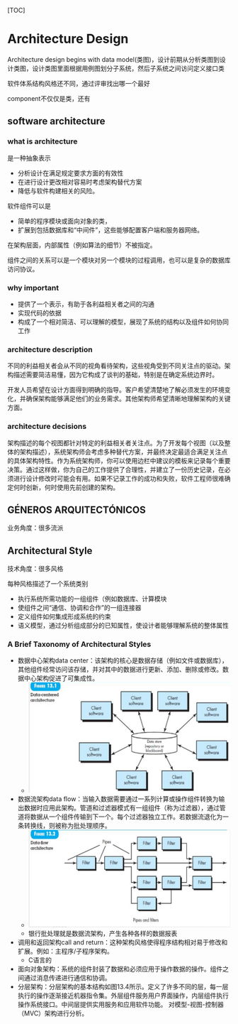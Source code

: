 [TOC]
# Architecture Design

Architecture design begins with data model(类图)，设计前期从分析类图到设计类图，设计类图里面根据用例图划分子系统，然后子系统之间访问定义接口类

软件体系结构风格还不同，通过评审找出哪一个最好

component不仅仅是类，还有

## software architecture

### what is architecture
是一种抽象表示
- 分析设计在满足规定要求方面的有效性
- 在进行设计更改相对容易时考虑架构替代方案
- 降低与软件构建相关的风险。

软件组件可以是
- 简单的程序模块或面向对象的类，
- 扩展到包括数据库和“中间件”，这些能够配置客户端和服务器网络。

在架构层面，内部属性（例如算法的细节）不被指定。

组件之间的关系可以是一个模块对另一个模块的过程调用，也可以是复杂的数据库访问协议。

### why important
- 提供了一个表示，有助于各利益相关者之间的沟通
- 实现代码的依据
- 构成了一个相对简洁、可以理解的模型，展现了系统的结构以及组件如何协同工作

### architecture description
不同的利益相关者会从不同的视角看待架构，这些视角受到不同关注点的驱动。架构描述需要简洁易懂，因为它构成了谈判的基础，特别是在确定系统边界时。

开发人员希望在设计方面得到明确的指导。客户希望清楚地了解必须发生的环境变化，并确保架构能够满足他们的业务需求。其他架构师希望清晰地理解架构的关键方面。

### architecture decisions
架构描述的每个视图都针对特定的利益相关者关注点。为了开发每个视图（以及整体的架构描述），系统架构师会考虑多种替代方案，并最终决定最适合满足关注点的具体架构特性。作为系统架构师，你可以使用边栏中建议的模板来记录每个重要决策。通过这样做，你为自己的工作提供了合理性，并建立了一份历史记录，在必须进行设计修改时可能会有用。如果不记录工作的成功和失败，软件工程师很难确定何时创新，何时使用先前创建的架构。

## GÉNEROS ARQUITECTÓNICOS

业务角度：很多流派

## Architectural Style

技术角度：很多风格

每种风格描述了一个系统类别
- 执行系统所需功能的一组组件（例如数据库、计算模块
- 使组件之间“通信、协调和合作”的一组连接器
- 定义组件如何集成形成系统的约束
- 语义模型，通过分析组成部分的已知属性，使设计者能够理解系统的整体属性

### A Brief Taxonomy of Architectural Styles

- 数据中心架构data center：该架构的核心是数据存储（例如文件或数据库），其他组件经常访问该存储，并对其中的数据进行更新、添加、删除或修改。数据中心架构促进了可集成性。
  - ![](./ref/dataCenter.PNG)
- 数据流架构data flow：当输入数据需要通过一系列计算或操作组件转换为输出数据时应用此架构。管道和过滤器模式有一组组件（称为过滤器），通过管道将数据从一个组件传输到下一个。每个过滤器独立工作。若数据流退化为一条转换线，则被称为批处理顺序。
  - ![](./ref/dataFlow.PNG)
  - 银行批处理就是数据流架构，产生各种各样的数据报表
- 调用和返回架构call and return：这种架构风格使得程序结构相对易于修改和扩展。例如：主程序/子程序架构。
  - C语言的
- 面向对象架构：系统的组件封装了数据和必须应用于操作数据的操作。组件之间通过消息传递进行通信和协调。
- 分层架构：分层架构的基本结构如图13.4所示。定义了许多不同的层，每一层执行的操作逐渐接近机器指令集。外层组件服务用户界面操作，内层组件执行操作系统接口。中间层提供实用服务和应用软件功能。 
对模型-视图-控制器（MVC）架构进行分析。

